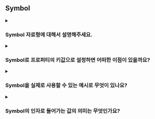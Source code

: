 ## Symbol

<details>
  <summary><h3>Symbol 자료형에 대해서 설명해주세요.</h3></summary>
  <p></p>
</details>
<details>
  <summary><h3>Symbol로 프로퍼티의 키값으로 설정하면 어떠한 이점이 있을까요?</h3></summary>
  <li>고유의 값으로 키 값을 설정할 수 있어 중복될 키값을 예방할 수 있습니다.</li>
</details>
<details>
  <summary><h3>Symbol을 실제로 사용할 수 있는 예시로 무엇이 있나요?</h3></summary>
  <li>객체의 프로퍼티 키를 Symbol로 설정한다면 프로퍼티의 유일성을 보장할 수 있고, 반복문이나 Object.keys()와 같은 메서드에 노출되지 않아 private한 프로퍼티를 지정할 수 있습니다.</li>
  <li>또한, Symbol을 사용해서 상수를 정의하기에도 좋습니다. 마찬가지로 유일성을 보장할 수 있고, 상수의 의미 전달도 명확해집니다.</li>
</details>
<details>
  <summary><h3>Symbol의 인자로 들어가는 값의 의미는 무엇인가요?</h3></summary>
  <li>Symbol의 인자로 문자열을 넣을 수 있는데, 이 문자열은 생성된 Symbol에 대한 description을 의미합니다.</li>
  <li>Symbol에 대한 description은 Symbol의 key와 무관하며, 여러 Symbol 마다 중복된 description을 가질 수 있습니다.</li>
</details>
